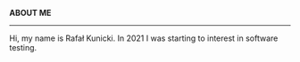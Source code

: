 **ABOUT ME**
______________________________________________________________________

Hi, my name is Rafał Kunicki. In 2021 I was starting to interest in software testing.
